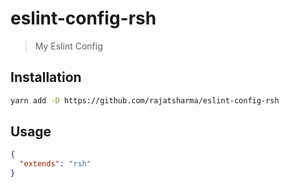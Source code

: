 # eslint-config-rsh

> My Eslint Config

## Installation

```sh
yarn add -D https://github.com/rajatsharma/eslint-config-rsh
```

## Usage

```json
{
  "extends": "rsh"
}
```
